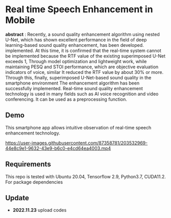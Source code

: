 # Real time Speech Enhancement in Mobile
**abstract** : Recently, a sound quality enhancement algorithm using nested U-Net, which has shown excellent performance in the field of deep learning-based sound quality enhancement, has been developed.
implemented. At this time, it is confirmed that the real-time system cannot be implemented because the RTF value of the existing superimposed U-Net exceeds 1,
Through model optimization and lightweight work, while maintaining PESQ and STOI performance, which are objective evaluation indicators of voice, similar
It reduced the RTF value by about 30% or more. Through this, finally, superimposed U-Net-based sound quality in the smartphone environment
The enhancement algorithm has been successfully implemented. Real-time sound quality enhancement technology is used in many fields such as AI voice recognition and video conferencing.
It can be used as a preprocessing function.

## Demo
This smartphone app allows intuitive observation of real-time speech enhancement technology.

https://user-images.githubusercontent.com/87358781/203532969-44e8c9e1-9632-43e9-b6c0-e4cd64ea4003.mp4

## Requirements
This repo is tested with Ubuntu 20.04, Tensorflow 2.9, Python3.7, CUDA11.2. For package dependencies

## Update
* **2022.11.23** upload codes
